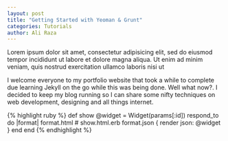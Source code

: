 ```yaml
---
layout: post
title: "Getting Started with Yeoman & Grunt"
categories: Tutorials
author: Ali Raza
---
```


Lorem ipsum dolor sit amet, consectetur adipisicing elit, sed do eiusmod tempor incididunt ut labore et dolore magna aliqua. Ut enim ad minim veniam, quis nostrud exercitation ullamco laboris nisi ut

I welcome everyone to my portfolio website that took a while to complete due learning Jekyll on the go while this was being done. Well what now?. I decided to keep my blog running so I can share some nifty techniques on web development, designing and all things internet.


{% highlight ruby %}
def show
  @widget = Widget(params[:id])
  respond_to do |format|
    format.html # show.html.erb
    format.json { render json: @widget }
  end
end
{% endhighlight %}
